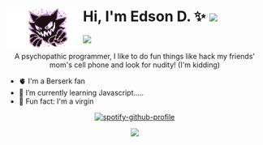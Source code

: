 
<img align="left" width="150px" src="./top_icon.gif"/> Hi, I'm Edson D. ✨ ![](https://img.shields.io/badge/stars%20⭐-1245-yellow) 
==

![](https://komarev.com/ghpvc/?username=eddev000&color=blueviolet&style=for-the-badge)
<p align="center"> A psychopathic programmer, I like to do fun things like hack my friends' mom's cell phone and look for nudity! (I'm kidding)</p> 


- 🫀 I'm a Berserk fan
- 🎯 I’m currently learning Javascript.....
- 🥁 Fun fact: I'm a virgin
<div align="center">
    
[![spotify-github-profile](https://spotify-github-profile.vercel.app/api/view?uid=vjgcapwajna68y8r09jxrsce8&cover_image=true&theme=novatorem&show_offline=false&bar_color=813d9c&bar_color_cover=true)](https://github.com/kittinan/spotify-github-profile)


</div>
<p align="center">
  <a href="https://ski">
    <img src="https://skillicons.dev/icons?i=js,html,css,nodejs,bash,linux,vim" />
  </a>
</p>






